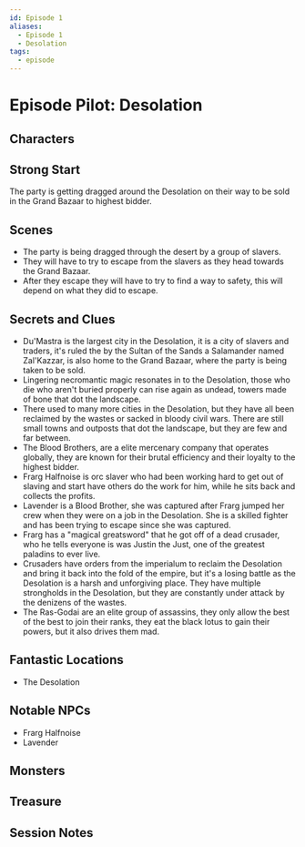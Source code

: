 ```yaml
---
id: Episode 1
aliases:
  - Episode 1
  - Desolation
tags:
  - episode
---
```


# Episode Pilot: Desolation

## Characters

## Strong Start
 The party is getting dragged around the Desolation on their way to be sold in the Grand Bazaar to highest bidder.

## Scenes
- The party is being dragged through the desert by a group of slavers.
- They will have to try to escape from the slavers as they head towards the Grand Bazaar.
- After they escape they will have to try to find a way to safety, this will depend on what they did to escape.

## Secrets and Clues
- Du'Mastra is the largest city in the Desolation, it is a city of slavers and traders, it's ruled the by the Sultan of the Sands a Salamander named Zal'Kazzar, is also home to the Grand Bazaar, where the party is being taken to be sold.
- Lingering necromantic magic resonates in to the Desolation, those who die who aren't buried properly can rise again as undead, towers made of bone that dot the landscape. 
- There used to many more cities in the Desolation, but they have all been reclaimed by the wastes or sacked in bloody civil wars. There are still small towns and outposts that dot the landscape, but they are few and far between.
- The Blood Brothers, are a elite mercenary company that operates globally, they are known for their brutal efficiency and their loyalty to the highest bidder.
- Frarg Halfnoise is orc slaver who had been working hard to get out of slaving and start have others do the work for him, while he sits back and collects the profits.
- Lavender is a Blood Brother, she was captured after Frarg jumped her crew when they were on a job in the Desolation. She is a skilled fighter and has been trying to escape since she was captured.
- Frarg has a "magical greatsword" that he got off of a dead crusader, who he tells everyone is was Justin the Just, one of the greatest paladins to ever live.
- Crusaders have orders from the imperialum to reclaim the Desolation and bring it back into the fold of the empire, but it's a losing battle as the Desolation is a harsh and unforgiving place. They have multiple strongholds in the Desolation, but they are constantly under attack by the denizens of the wastes.
- The Ras-Godai are an elite group of assassins, they only allow the best of the best to join their ranks, they eat the black lotus to gain their powers, but it also drives them mad. 


## Fantastic Locations
- The Desolation

## Notable NPCs
- Frarg Halfnoise
- Lavender


## Monsters


## Treasure


## Session Notes

